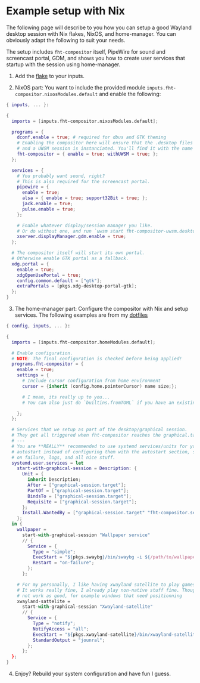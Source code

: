 # Example setup with Nix

The following page will describe to you how you can setup a good Wayland desktop session with Nix
flakes, NixOS, and home-manager. You can obviously adapt the following to suit your needs.

The setup includes `fht-compositor` itself, PipeWire for sound and screencast portal, GDM, and
shows you how to create user services that startup with the session using home-manager.

1. Add the [flake](../nix/flake.md) to your inputs.

2. NixOS part: You want to include the provided module `inputs.fht-compositor.nixosModules.default`
  and enable the following:

```nix
{ inputs, ... }:

{
  imports = [inputs.fht-compositor.nixosModules.default];

  programs = {
    dconf.enable = true; # required for dbus and GTK theming
    # Enabling the compositor here will ensure that the .desktop files are correctly created
    # and a UWSM session is instanciated. You'll find it with the name 'fht-compositor (UWSM)'
    fht-compositor = { enable = true; withUWSM = true; };
  };

  services = {
    # You probably want sound, right?
    # This is also required for the screencast portal.
    pipewire = {
      enable = true;
      alsa = { enable = true; support32Bit = true; };
      jack.enable = true;
      pulse.enable = true;
    };

    # Enable whatever display/session manager you like.
    # Or do without one, and run `uwsm start fht-compositor-uwsm.desktop` from a TTY.
    xserver.displayManager.gdm.enable = true;
  };

  # The compositor itself will start its own portal.
  # Otherwise enable GTK portal as a fallback.
  xdg.portal = {
    enable = true;
    xdgOpenUsePortal = true;
    config.common.default = ["gtk"];
    extraPortals = [pkgs.xdg-desktop-portal-gtk];
  };
}
```

3. The home-manager part: Configure the compositor with Nix and setup services. The following
  examples are from my [dotfiles](https://github.com/nferhat/dotfiles)

```nix
{ config, inputs, ... }:

{
  imports = [inputs.fht-compositor.homeModules.default];

  # Enable configuration.
  # NOTE: The final configuration is checked before being applied!
  programs.fht-compositor = {
    enable = true;
    settings = {
      # Include cursor configuration from home environment
      cursor = {inherit (config.home.pointerCursor) name size;};

      # I mean, its really up to you...
      # You can also just do `builtins.fromTOML` if you have an existing config

    };
  };

  # Services that we setup as part of the desktop/graphical session.
  # They get all triggered when fht-compositor reaches the graphical.target
  # ---
  # You are **REALLY** recommended to use systemd services/units for your
  # autostart instead of configuring them with the autostart section, since you also get restart
  # on failure, logs, and all nice stuff.
  systemd.user.services = let
    start-with-graphical-session = Description: {
      Unit = {
        inherit Description;
        After = ["graphical-session.target"];
        PartOf = ["graphical-session.target"];
        BindsTo = ["graphical-session.target"];
        Requisite = ["graphical-session.target"];
      };
      Install.WantedBy = ["graphical-session.target" "fht-compositor.service"];
    };
  in {
    wallpaper =
      start-with-graphical-session "Wallpaper service"
      // {
        Service = {
          Type = "simple";
          ExecStart = "${pkgs.swaybg}/bin/swaybg -i ${/path/to/wallpaper-file}";
          Restart = "on-failure";
        };
      };

    # For my personally, I like having xwayland satellite to play games.
    # It works really fine, I already play non-native stuff fine. Though for other programs it may
    # not work as good, for example windows that need positionning
    xwayland-sattelite =
      start-with-graphical-session "Xwayland-satellite"
      // {
        Service = {
          Type = "notify";
          NotifyAccess = "all";
          ExecStart = "${pkgs.xwayland-satellite}/bin/xwayland-satellite";
          StandardOutput = "jounral";
        };
      };
  };
}
```

4. Enjoy? Rebuild your system configuration and have fun I guess.
